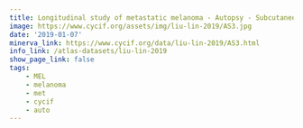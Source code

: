```yaml
---
title: Longitudinal study of metastatic melanoma - Autopsy - Subcutaneous lesion, left scalp (AS3)
image: https://www.cycif.org/assets/img/liu-lin-2019/AS3.jpg
date: '2019-01-07'
minerva_link: https://www.cycif.org/data/liu-lin-2019/AS3.html
info_link: /atlas-datasets/liu-lin-2019
show_page_link: false
tags: 
    - MEL
    - melanoma
    - met
    - cycif
    - auto
---
```

